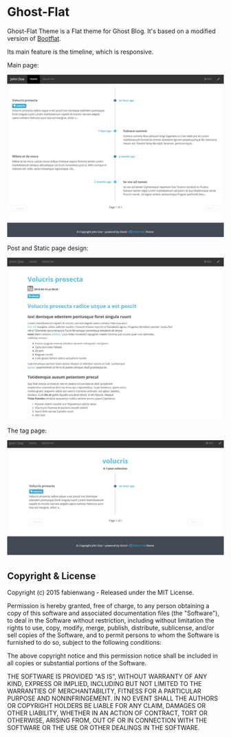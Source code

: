 # Ghost-Flat

Ghost-Flat Theme is a Flat theme for Ghost Blog.
It's based on a modified version of [Bootflat](http://bootflat.github.io/).

Its main feature is the timeline, which is responsive.

Main page:

![Main page](ghost-flat-main.jpg)

Post and Static page design:

![Post page](ghost-flat-post-or-page.jpg)

The tag page:

![Tag page](ghost-flat-tag.jpg)

## Copyright & License

Copyright (c) 2015 fabienwang - Released under the MIT License.

Permission is hereby granted, free of charge, to any person obtaining a copy of this software and associated documentation files (the "Software"), to deal in the Software without restriction, including without limitation the rights to use, copy, modify, merge, publish, distribute, sublicense, and/or sell copies of the Software, and to permit persons to whom the Software is furnished to do so, subject to the following conditions:

The above copyright notice and this permission notice shall be included in all copies or substantial portions of the Software.

THE SOFTWARE IS PROVIDED "AS IS", WITHOUT WARRANTY OF ANY KIND, EXPRESS OR IMPLIED, INCLUDING BUT NOT LIMITED TO THE WARRANTIES OF MERCHANTABILITY, FITNESS FOR A PARTICULAR PURPOSE AND
NONINFRINGEMENT. IN NO EVENT SHALL THE AUTHORS OR COPYRIGHT HOLDERS BE LIABLE FOR ANY CLAIM, DAMAGES OR OTHER LIABILITY, WHETHER IN AN ACTION OF CONTRACT, TORT OR OTHERWISE, ARISING FROM, OUT OF OR IN CONNECTION WITH THE SOFTWARE OR THE USE OR OTHER DEALINGS IN THE SOFTWARE.
